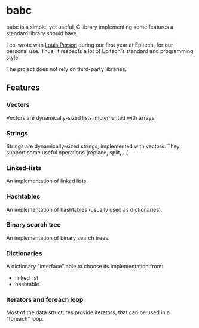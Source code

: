 # babc

babc is a simple, yet useful, C library implementing some features a standard
library should have.

I co-wrote with [Louis Person](https://github.com/kureuil) during our first
year at Epitech, for our personal use. Thus, it respects a lot of Epitech's
standard and programming style.

The project does not rely on third-party libraries.

## Features

### Vectors

Vectors are dynamically-sized lists implemented with arrays.

### Strings

Strings are dynamically-sized strings, implemented with vectors. They support
some useful operations (replace, split, ...)

### Linked-lists

An implementation of linked lists.

### Hashtables

An implementation of hashtables (usually used as dictionaries).

### Binary search tree

An implementation of binary search trees.

### Dictionaries

A dictionary "interface" able to choose its implementation from:
 * linked list
 * hashtable

### Iterators and foreach loop

Most of the data structures provide iterators, that can be used in a "foreach"
loop.
